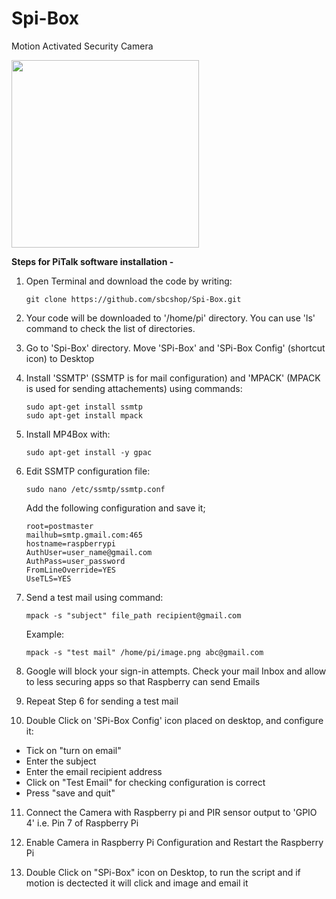 # Spi-Box
Motion Activated Security Camera

<img src="https://cdn.shopify.com/s/files/1/1217/2104/products/SKU03273_1800x1800.jpg?v=1558360585" width="300">

**Steps for PiTalk software installation -** 

1. Open Terminal and download the code by writing: 
   ```
   git clone https://github.com/sbcshop/Spi-Box.git
   ```
   
2. Your code will be downloaded to '/home/pi' directory. You can use 'ls' command to check the list of directories.

3. Go to 'Spi-Box' directory. Move 'SPi-Box' and 'SPi-Box Config' (shortcut icon) to Desktop

4. Install 'SSMTP' (SSMTP is for mail configuration) and 'MPACK' (MPACK is used for sending attachements) using commands:
   ```
   sudo apt-get install ssmtp
   sudo apt-get install mpack
   ```   
   
5. Install MP4Box with:
     ```
     sudo apt-get install -y gpac
     ```

   
6. Edit SSMTP configuration file:
   ```
   sudo nano /etc/ssmtp/ssmtp.conf
   ```
   
   Add the following configuration and save it;
   ```
   root=postmaster
   mailhub=smtp.gmail.com:465
   hostname=raspberrypi
   AuthUser=user_name@gmail.com
   AuthPass=user_password
   FromLineOverride=YES
   UseTLS=YES
   ```

7. Send a test mail using command:
   ```
   mpack -s "subject" file_path recipient@gmail.com
   ```
   Example:
   ```
   mpack -s "test mail" /home/pi/image.png abc@gmail.com
   ```
   
8. Google will block your sign-in attempts. Check your mail Inbox and allow to less securing apps so that Raspberry can send Emails

9. Repeat Step 6 for sending a test mail

10. Double Click on 'SPi-Box Config' icon placed on desktop, and configure it:
   - Tick on "turn on email"
   - Enter the subject
   - Enter the email recipient address
   - Click on "Test Email" for checking configuration is correct
   - Press "save and quit"
   
11. Connect the Camera with Raspberry pi and PIR sensor output to 'GPIO 4' i.e. Pin 7 of Raspberry Pi

12. Enable Camera in Raspberry Pi Configuration and Restart the Raspberry Pi

13. Double Click on "SPi-Box" icon on Desktop, to run the script and if motion is dectected it will click and image and email it

